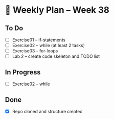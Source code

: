 # 📅 Weekly Plan – Week 38

## To Do
- [ ] Exercise01 – if-statements
- [ ] Exercise02 – while (at least 2 tasks)
- [ ] Exercise03 – for-loops
- [ ] Lab 2 – create code skeleton and TODO list

## In Progress
- [ ] Exercise02 – while

## Done
- [x] Repo cloned and structure created
